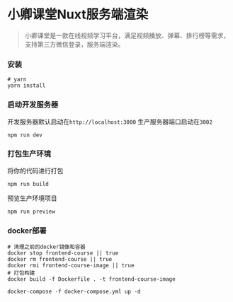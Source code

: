 # 小卿课堂Nuxt服务端渲染  

> 小卿课堂是一款在线视频学习平台，满足视频播放、弹幕、排行榜等需求，支持第三方微信登录，服务端渲染。

### 安装

```shell
# yarn
yarn install
```

### 启动开发服务器

开发服务器默认启动在`http://localhost:3000`
生产服务器端口启动在`3002`

```shell
npm run dev
```

### 打包生产环境

将你的代码进行打包

```shell
npm run build
```

预览生产环境项目

```shell
npm run preview
```

### docker部署  

```shell
# 清理之前的docker镜像和容器
docker stop frontend-course || true
docker rm frontend-course || true
docker rmi frontend-course-image || true
# 打包构建
docker build -f Dockerfile . -t frontend-course-image

docker-compose -f docker-compose.yml up -d
```